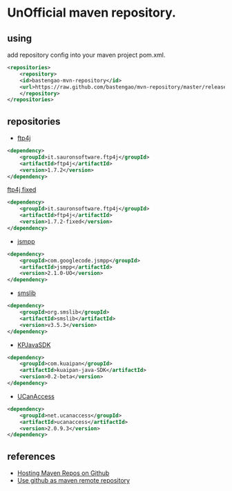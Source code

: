 # UnOfficial maven repository.

## using

add repository config into your maven project pom.xml.

```xml
<repositories>
    <repository>
	<id>bastengao-mvn-repository</id>
	<url>https://raw.github.com/bastengao/mvn-repository/master/releases</url>
    </repository>
</repositories>
```


## repositories

* [ftp4j](http://www.sauronsoftware.it/projects/ftp4j/)

```xml
<dependency>
    <groupId>it.sauronsoftware.ftp4j</groupId>
    <artifactId>ftp4j</artifactId>
    <version>1.7.2</version>
</dependency>
```

[ftp4j fixed](https://github.com/bastengao/ftp4j)

```xml
<dependency>
    <groupId>it.sauronsoftware.ftp4j</groupId>
    <artifactId>ftp4j</artifactId>
    <version>1.7.2-fixed</version>
</dependency>
```

* [jsmpp](https://code.google.com/p/jsmpp/)

```xml
<dependency>
    <groupId>com.googlecode.jsmpp</groupId>
    <artifactId>jsmpp</artifactId>
    <version>2.1.0-UO</version>
</dependency>
```


* [smslib](http://smslib.org/)

```xml
<dependency>
    <groupId>org.smslib</groupId>
    <artifactId>smslib</artifactId>
    <version>v3.5.3</version>
</dependency>
```

* [KPJavaSDK](https://github.com/KSkuaipan/KPJavaSDK)

```xml
<dependency>
    <groupId>com.kuaipan</groupId>
    <artifactId>kuaipan-java-SDK</artifactId>
    <version>0.2-beta</version>
</dependency>
```


* [UCanAccess](http://ucanaccess.sourceforge.net/site.html)

```xml
<dependency>
    <groupId>net.ucanaccess</groupId>
    <artifactId>ucanaccess</artifactId>
    <version>2.0.9.3</version>
</dependency>
```

## references

* [Hosting Maven Repos on Github](http://cemerick.com/2010/08/24/hosting-maven-repos-on-github/)
* [Use github as maven remote repository](http://blog.rueedlinger.ch/2012/09/use-github-as-maven-remote-repository/)
